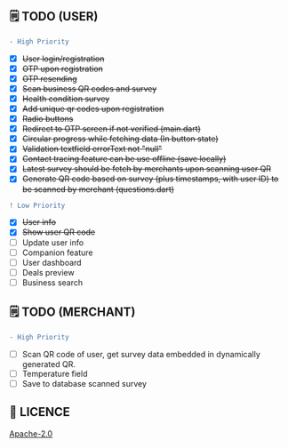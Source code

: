 
## 🗒️ TODO (USER)

```diff
- High Priority
```

- [x] <s>User login/registration</s>
- [x] <s>OTP upon registration</s>
- [x] <s>OTP resending</s>
- [x] <s>Scan business QR codes and survey</s>
- [x] <s>Health condition survey</s>
- [X] <s>Add unique qr codes upon registration</s>
- [X] <s>Radio buttons</s>
- [X] <s>Redirect to OTP screen if not verified (main.dart)</s>
- [X] <s>Circular progress while fetching data (In button state)</s>
- [X] <s>Validation textfield errorText not "null"</s>
- [x] <s>Contact tracing feature can be use offline (save locally)</s>
- [x] <s>Latest survey should be fetch by merchants upon scanning user QR</s>
- [x] <s>Generate QR code based on survey (plus timestamps, with user ID) to be scanned by merchant (questions.dart)</s>

```diff
! Low Priority
```

- [x] <s>User info</s>
- [x] <s>Show user QR code</s>
- [ ] Update user info
- [ ] Companion feature
- [ ] User dashboard
- [ ] Deals preview
- [ ] Business search

## 🗒️ TODO (MERCHANT)

```diff
- High Priority
```

- [ ] Scan QR code of user, get survey data embedded in dynamically generated QR.
- [ ] Temperature field 
- [ ] Save to database scanned survey

## 🔖 LICENCE
[Apache-2.0](https://github.com/JideGuru/FlutterEbookApp/blob/master/LICENSE)
